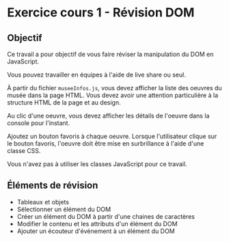 # Exercice cours 1 - Révision DOM

## Objectif

Ce travail a pour objectif de vous faire réviser la manipulation du DOM en JavaScript.

Vous pouvez travailler en équipes à l'aide de live share ou seul.

À partir du fichier `museeInfos.js`, vous devez afficher la liste des oeuvres du musée dans la page HTML. Vous devez avoir une attention particulière à la structure HTML de la page et au design.

Au clic d'une oeuvre, vous devez afficher les détails de l'oeuvre dans la console pour l'instant.

Ajoutez un bouton favoris à chaque oeuvre. Lorsque l'utilisateur clique sur le bouton favoris, l'oeuvre doit être mise en surbrillance à l'aide d'une classe CSS.

Vous n'avez pas à utiliser les classes JavaScript pour ce travail.

## Éléments de révision

-   Tableaux et objets
-   Sélectionner un élément du DOM
-   Créer un élément du DOM à partir d'une chaines de caractères
-   Modifier le contenu et les attributs d'un élément du DOM
-   Ajouter un écouteur d'événement à un élément du DOM
